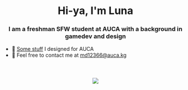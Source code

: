 <h1 align="center">Hi-ya, I'm Luna</h1>
<h3 align="center">I am a freshman SFW student at AUCA with a background in gamedev and design</h3>

- 🎨 [Some stuff](https://github.com/lunamaltseva/AUCA-stuff) I designed for AUCA
- 📧 Feel free to contact me at md12366@auca.kg

<br>

<h3 align="center">

![](https://quotes-github-readme.vercel.app/api?type=horizontal&theme=tokyonight)

</h3>
